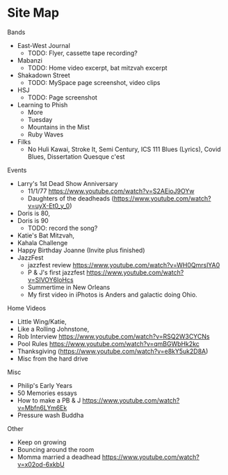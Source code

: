 # Site Map

Bands
  * East-West Journal
    * TODO: Flyer, cassette tape recording? 
  * Mabanzi
    * TODO: Home video excerpt, bat mitzvah excerpt
  * Shakadown Street
    * TODO: MySpace page screenshot, video clips
  * HSJ
    * TODO: Page screenshot
  * Learning to Phish
      * More
      * Tuesday
      * Mountains in the Mist
      * Ruby Waves
  * Filks
    * No Huli Kawai, Stroke It, Semi Century, ICS 111 Blues (Lyrics), Covid Blues, Dissertation Quesque c'est

Events
  * Larry's 1st Dead Show Anniversary
    * 11/1/77 https://www.youtube.com/watch?v=S2AEioJ9OYw
    * Daughters of the deadheads (https://www.youtube.com/watch?v=uyX-Et0_y_0)
  * Doris is 80,
  * Doris is 90 
    * TODO: record the song? 
  * Katie's Bat Mitzvah,
  * Kahala Challenge
  * Happy Birthday Joanne  (Invite plus finished)
  * JazzFest
    * jazzfest review https://www.youtube.com/watch?v=WH0QmrslYA0
    * P & J's first jazzfest https://www.youtube.com/watch?v=SIVOY6loHcs
    * Summertime in New Orleans 
    * My first video in iPhotos is Anders and galactic doing Ohio.

Home Videos
  * Little Wing/Katie,
  * Like a Rolling Johnstone,
  * Rob Interview https://www.youtube.com/watch?v=RSQ2W3CYCNs
  * Pool Rules https://www.youtube.com/watch?v=qmBGWbHk2kc
  * Thanksgiving (https://www.youtube.com/watch?v=e8kY5uk2D8A)
  * Misc from the hard drive

Misc
  * Philip's Early Years
  * 50 Memories essays
  * How to make a PB & J https://www.youtube.com/watch?v=Mbfn6LYm6Ek
  * Pressure wash Buddha

Other
  * Keep on growing
  * Bouncing around the room
  * Momma married a deadhead https://www.youtube.com/watch?v=x02od-6xkbU


